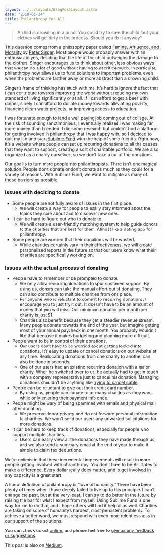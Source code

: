```yaml
---
layout: ../../layouts/BlogPostLayout.astro
date: "2018-01-24"
title: Philanthropy for All
---
```


> A child is drowning in a pond. You could try to save the child, but your
> clothes will get dirty in the process. Should you do it anyway?

This question comes from a philosophy paper called [Famine, Affluence, and
Morality][1] by [Peter Singer][2]. Most people would probably answer with an
enthusiastic yes, deciding that the life of the child outweighs the damage to
the clothes. Singer encourages us to think about other, less obvious ways that
we can do a lot of good without having to sacrifice much. In particular,
philanthropy now allows us to fund solutions to important problems, even when
the problems are farther away or more abstract than a drowning child.

Singer’s frame of thinking has stuck with me. It’s hard to ignore the fact that
I can contribute towards improving the world without reducing my own standard
of living significantly or at all. If I can afford to get a beer with dinner,
surely I can afford to donate money towards alleviating poverty, financing
clean water projects, or improving access to education.

I was fortunate enough to land a well paying job coming out of college. At the
risk of sounding sanctimonious, I eventually realized I was making far more
money than I needed. I did some research but couldn’t find a platform for
getting involved in philanthropy that I was happy with, so I decided to quit my
job and start [Sublime Fund][3] with the help of some friends. Right now, it’s
a website where people can set up recurring donations to all the causes that
they want to support, creating a sort of charitable portfolio. We are also
organized as a charity ourselves, so we don’t take a cut of the donations.

Our goal is to turn more people into philanthropists. There isn’t one magical
solution. People don’t donate or don’t donate as much as they could for a
variety of reasons. With Sublime Fund, we want to mitigate as many of these
barriers as possible.

### Issues with deciding to donate

* Some people are not fully aware of issues in the first place.
    * We will create a way for people to easily stay informed about the topics
    they care about and to discover new ones.
* It can be hard to figure out who to donate to.
    * We will create a user-friendly matching system to help guide donors to
    the charities that are best for them. Almost like a dating app for
    philanthropy.
* Some people are worried that their donations will be wasted.
    * While charities certainly vary in their effectiveness, we will create
    personalized reports in the future so that our users know what their
    charities are specifically working on.

### Issues with the actual process of donating

* People have to remember or be prompted to donate.
    * We only allow recurring donations to spur sustained support. By using us,
  donors can take the manual effort out of donating. They can also contribute
  to multiple charities from one place.
    * For anyone who is reluctant to commit to recurring donations, I encourage
  you to just try it out. It doesn’t have to be an amount of money that you
  will miss. Our minimum donation per month per charity is just $1.
    * Charities also benefit because they get a steadier revenue stream. Many
  people donate towards the end of the year, but imagine getting most of your
  annual paycheck in one month. You probably wouldn’t like that because it
  makes budgeting and planning more difficult.
* People want to be in control of their donations.
    * Our users don’t have to be worried about getting locked into donations.
  It’s easy to update or cancel donations on our website at any time.
  Reallocating donations from one charity to another can also be done in
  seconds.
    * One of our users had an existing recurring donation with a major charity.
  When he switched over to us, he actually had to get in touch with a company
  representative just to cancel his donation. Managing donations shouldn’t be
  anything like [trying to cancel cable][4].
* People can be reluctant to give out their credit card number.
    * By using us, people can donate to as many charities as they want while
      only entering their payment info once.
* People might be wary of being spammed with emails and physical mail after
  donating.
    * We preserve donor privacy and do not forward personal information to
      charities. We won’t send our users any unwanted solicitations for more
      donations.
* It can be hard to keep track of donations, especially for people who support
  multiple charities.
    * Users can easily view all the donations they have made through us, and we
      also send a summary email at the end of year to make it simple to claim
      tax deductions.

We’re optimistic that these incremental improvements will result in more
people getting involved with philanthropy. You don’t have to be Bill Gates to
make a difference. Every dollar really does matter, and to get involved in
any capacity is a great start.

A literal definition of philanthropy is “love of humanity.” There have been
plenty of times when I have deeply failed to live up to this principle. I
can’t change the past, but at the very least, I can try to do better in the
future by raising the bar for what I expect from myself. Using Sublime Fund
is one way for me to do that, and I hope others will find it helpful as well.
Charities are taking on some of humanity’s hardest, most persistent problems.
To achieve a better world, we must respond with even more relentlessness in
our support of the solutions.

You can check us out [online][3], and please feel free to [give us any feedback
or suggestions][5].

This post is also on [Medium][6].

[1]: https://www.utilitarian.net/singer/by/1972----.htm
[2]: https://en.wikipedia.org/wiki/Peter_Singer
[3]: https://sublimefund.org
[4]: http://time.com/2985964/comcast-cancel-ryan-block/
[5]: https://sublimefund.org/contact
[6]: https://medium.com/sublime-fund/philanthropy-for-all-3470dd8c9d7f
